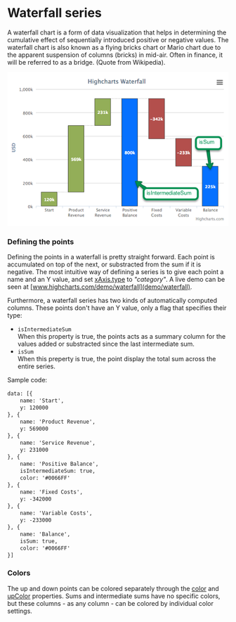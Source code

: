 Waterfall series
================

A waterfall chart is a form of data visualization that helps in determining the cumulative effect of sequentially introduced positive or negative values. The waterfall chart is also known as a flying bricks chart or Mario chart due to the apparent suspension of columns (bricks) in mid-air. Often in finance, it will be referred to as a bridge. (Quote from Wikipedia).

![waterfall.png](waterfall.png)

### Defining the points

Defining the points in a waterfall is pretty straight forward. Each point is accumulated on top of the next, or substracted from the sum if it is negative. The most intuitive way of defining a series is to give each point a name and an Y value, and set [xAxis.type](http://api.highcharts.com/highcharts/xAxis.type) to _"category"_. A live demo can be seen at [www.highcharts.com/demo/waterfall](demo/waterfall).

Furthermore, a waterfall series has two kinds of automatically computed columns. These points don't have an Y value, only a flag that specifies their type:

*   `isIntermediateSum`   
    When this property is true, the points acts as a summary column for the values added or substracted since the last intermediate sum.
*   `isSum`  
    When this preperty is true, the point display the total sum across the entire series.

Sample code:

    
    data: [{
        name: 'Start',
        y: 120000
    }, {
        name: 'Product Revenue',
        y: 569000
    }, {
        name: 'Service Revenue',
        y: 231000
    }, {
        name: 'Positive Balance',
        isIntermediateSum: true,
        color: '#0066FF'
    }, {
        name: 'Fixed Costs',
        y: -342000
    }, {
        name: 'Variable Costs',
        y: -233000
    }, {
        name: 'Balance',
        isSum: true,
        color: '#0066FF'
    }]

### Colors

The up and down points can be colored separately through the [color](http://api.highcharts.com/highcharts/plotOptions.waterfall.color) and [upColor](http://api.highcharts.com/highcharts/plotOptions.waterfall.upColor) properties. Sums and intermediate sums have no specific colors, but these columns - as any column - can be colored by individual color settings.